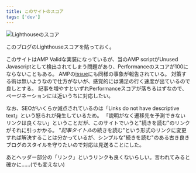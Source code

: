 ```yaml
---
title: このサイトのスコア
tags: ['dev']
---
```


![Lighthouseのスコア](https://cdn-ak.f.st-hatena.com/images/fotolife/h/hachipochi/20210813/20210813022750.png "Lighthouseのスコア")

このブログのLighthouseスコアを貼っておく。

このサイトはAMP Validな実装になっているが、当のAMP scriptがUnused Javascriptとして検出されてしまう問題があり、Performanceのスコアが100にならないこともある。
AMPの[issue](https://github.com/ampproject/amphtml/issues/28638)にも同様の事象が報告されている。
対策する術は無いようなので仕方がないが、感覚的には満足の行く速度が出ているので良しとする。
記事を増やすといずれPerformanceスコアが落ちるはずなので、ページネーションには近いうちに対応したい。

なお、SEOがいくらか減点されているのは「Links do not have descriptive text」という怒られが発生しているため。
「説明がなく遷移先を予測できないリンクは良くない」ということだが、このサイトでいうと"続きを読む"のリンクがそれに引っかかる。
"*記事タイトル*の続きを読む"という形式のリンクに変更すれば解決することは分かっているが、シンプルな"続きを読む"のある古き良きブログのスタイルを守りたいので対応は見送ることにした。

あとヘッダー部分の「リンク」というリンクも良くないらしい。言われてみると確かに……(でも変えない)

